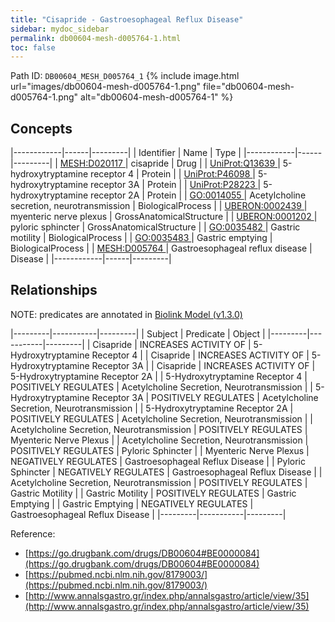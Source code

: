 ```yaml
---
title: "Cisapride - Gastroesophageal Reflux Disease"
sidebar: mydoc_sidebar
permalink: db00604-mesh-d005764-1.html
toc: false 
---
```



Path ID: `DB00604_MESH_D005764_1`
{% include image.html url="images/db00604-mesh-d005764-1.png" file="db00604-mesh-d005764-1.png" alt="db00604-mesh-d005764-1" %}

## Concepts

|------------|------|---------|
| Identifier | Name | Type    |
|------------|------|---------|
| <a href="https://identifiers.org/MESH:D020117">MESH:D020117 </a> | cisapride | Drug |
| <a href="https://identifiers.org/UniProt:Q13639">UniProt:Q13639 </a> | 5-hydroxytryptamine receptor 4 | Protein |
| <a href="https://identifiers.org/UniProt:P46098">UniProt:P46098 </a> | 5-hydroxytryptamine receptor 3A | Protein |
| <a href="https://identifiers.org/UniProt:P28223">UniProt:P28223 </a> | 5-hydroxytryptamine receptor 2A | Protein |
| <a href="https://identifiers.org/GO:0014055">GO:0014055 </a> | Acetylcholine secretion, neurotransmission | BiologicalProcess |
| <a href="https://identifiers.org/UBERON:0002439">UBERON:0002439 </a> | myenteric nerve plexus | GrossAnatomicalStructure |
| <a href="https://identifiers.org/UBERON:0001202">UBERON:0001202 </a> | pyloric sphincter | GrossAnatomicalStructure |
| <a href="https://identifiers.org/GO:0035482">GO:0035482 </a> | Gastric motility | BiologicalProcess |
| <a href="https://identifiers.org/GO:0035483">GO:0035483 </a> | Gastric emptying | BiologicalProcess |
| <a href="https://identifiers.org/MESH:D005764">MESH:D005764 </a> | Gastroesophageal reflux disease | Disease |
|------------|------|---------|

## Relationships


NOTE: predicates are annotated in <a href="https://github.com/biolink/biolink-model/releases/tag/v1.3.0">Biolink Model (v1.3.0)</a>

|---------|-----------|---------|
| Subject | Predicate | Object  |
|---------|-----------|---------|
| Cisapride | INCREASES ACTIVITY OF | 5-Hydroxytryptamine Receptor 4 |
| Cisapride | INCREASES ACTIVITY OF | 5-Hydroxytryptamine Receptor 3A |
| Cisapride | INCREASES ACTIVITY OF | 5-Hydroxytryptamine Receptor 2A |
| 5-Hydroxytryptamine Receptor 4 | POSITIVELY REGULATES | Acetylcholine Secretion, Neurotransmission |
| 5-Hydroxytryptamine Receptor 3A | POSITIVELY REGULATES | Acetylcholine Secretion, Neurotransmission |
| 5-Hydroxytryptamine Receptor 2A | POSITIVELY REGULATES | Acetylcholine Secretion, Neurotransmission |
| Acetylcholine Secretion, Neurotransmission | POSITIVELY REGULATES | Myenteric Nerve Plexus |
| Acetylcholine Secretion, Neurotransmission | POSITIVELY REGULATES | Pyloric Sphincter |
| Myenteric Nerve Plexus | NEGATIVELY REGULATES | Gastroesophageal Reflux Disease |
| Pyloric Sphincter | NEGATIVELY REGULATES | Gastroesophageal Reflux Disease |
| Acetylcholine Secretion, Neurotransmission | POSITIVELY REGULATES | Gastric Motility |
| Gastric Motility | POSITIVELY REGULATES | Gastric Emptying |
| Gastric Emptying | NEGATIVELY REGULATES | Gastroesophageal Reflux Disease |
|---------|-----------|---------|

Reference: 
  - [https://go.drugbank.com/drugs/DB00604#BE0000084](https://go.drugbank.com/drugs/DB00604#BE0000084)
  - [https://pubmed.ncbi.nlm.nih.gov/8179003/](https://pubmed.ncbi.nlm.nih.gov/8179003/)
  - [http://www.annalsgastro.gr/index.php/annalsgastro/article/view/35](http://www.annalsgastro.gr/index.php/annalsgastro/article/view/35)
